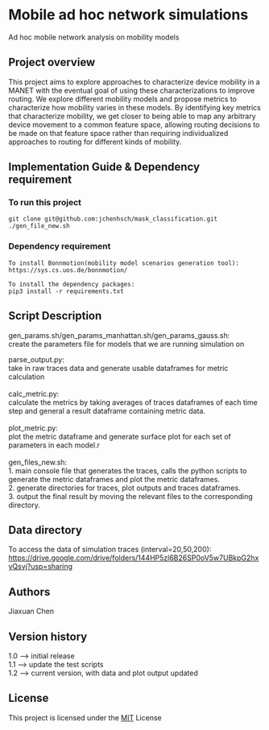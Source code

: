 # Mobile ad hoc network simulations
Ad hoc mobile network analysis on mobility models 

## Project overview
This project aims to explore approaches to characterize device mobility in a MANET with the eventual goal of using these characterizations to improve routing. We explore different mobility models and propose metrics to characterize how mobility varies in these models. By identifying key metrics that characterize mobility, we get closer to being able to map any arbitrary device movement to a common feature space, allowing routing decisions to be made on that feature space rather than requiring individualized approaches to routing for different kinds of mobility.


## Implementation Guide & Dependency requirement

  ### To run this project
    git clone git@github.com:jchenhsch/mask_classification.git 
    ./gen_file_new.sh

  ### Dependency requirement
  
    To install Bonnmotion(mobility model scenarios generation tool): 
    https://sys.cs.uos.de/bonnmotion/
    
    To install the dependency packages:
    pip3 install -r requirements.txt 
    
## Script Description
gen_params.sh/gen_params_manhattan.sh/gen_params_gauss.sh: <br/>
create the parameters file for models that we are running simulation on

parse_output.py: <br/> 
    take in raw traces data and generate usable dataframes for metric calculation<br/> 
 <br/> 
calc_metric.py: <br/> 
      calculate the metrics by taking averages of traces dataframes of each time step and general a result dataframe containing metric data.<br/> 
<br/> 
  plot_metric.py: <br/> 
    plot the metric dataframe and generate surface plot for each set of parameters in each model.r<br/> 
<br/> 
  gen_files_new.sh:<br/> 
    1. main console file that generates the traces, calls the python scripts to generate the metric dataframes and plot the metric dataframes.<br/> 
    2. generate directories for traces, plot outputs and traces dataframes. <br/> 
    3. output the final result by moving the relevant files to the corresponding directory. <br/> 
  
## Data directory

To access the data of simulation traces (interval=20,50,200):
  https://drive.google.com/drive/folders/144HP5zl6B26SP0oV5w7UBkpG2hxyQsvj?usp=sharing
    
## Authors
Jiaxuan Chen

## Version history
1.0 --> initial release<br/> 
1.1 --> update the test scripts<br/> 
1.2 --> current version, with data and plot output updated<br/> 

## License

This project is licensed under the [MIT](https://choosealicense.com/licenses/mit/) License
